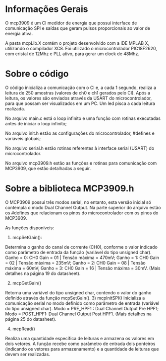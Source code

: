 # Informações Gerais

O mcp3909 é um CI medidor de energia que possui interface de comunicação SPI e saídas que geram pulsos proporcionais ao valor de energia ativa.

A pasta mcpLib.X contém o projeto desenvolvido com a IDE MPLAB X, utilizando o compilador XC8. Foi utilizado o microcontrolador PIC18F2620, com cristal de 12Mhz e PLL ativo, para gerar um clock de 48Mhz.

# Sobre o código

O código inicializa a comunicação com o CI e, a cada 1 segundo, realiza a leitura de 250 amostras (valores de ch0 e ch1 gerados pelo CI). Após a leitura, os valores são enviados através da USART do microcontrolador, para que possam ser visualizados em um PC. Um led pisca a cada leitura realizada.

No arquivo main.c está o loop infinito e uma função com rotinas executadas antes de iniciar o loop infinito;

No arquivo init.h estão as configurações do microcontrolador, #defines e variáveis globais;

No arquivo serial.h estão rotinas referentes à interface serial (USART) do microcontrolador.

No arquivo mcp3909.h estão as funções e rotinas para comunicação com MCP3909, que estão detalhadas a seguir.

# Sobre a biblioteca MCP3909.h
O MCP3909 possui três modos serial, no entanto, esta versão inicial só contempla o modo Dual Channel Output. 
Na parte superior do arquivo estão os #defines que relacionam os pinos do microcontrolador com os pinos do MCP3909.

As funções disponíveis:

1)	mcpSetGain():

Determina o ganho do canal de corrente (CH0), conforme o valor indicado como parâmetro de entrada da função (variável do tipo unsigned char).
Ganho = 0: CH0 Gain = 01 | Tensão máxima = 470mV;
Ganho = 1: CH0 Gain = 02 | Tensão máxima = 235mV;
Ganho = 2: CH0 Gain = 08 | Tensão máxima = 60mV;
Ganho = 3: CH0 Gain = 16 | Tensão máxima = 30mV.
(Mais detalhes na página 19 do datasheet).

2)	mcpGetGain()

Retorna uma variável do tipo unsigned char, contendo o valor do ganho definido através da função mcpSetGain().
3)	mcpInitSPI()
Inicializa a comunicação serial no modo definido como parâmetro de entrada (variável do tipo unsigned char).
Modo = PRE_HPF1 : Dual Channel Output Pre HPF1;
Modo = POST_HPF1: Dual Channel Output Post HPF1.
(Mais detalhes na página 25 do datasheet).

4)	mcpRead()

Realiza uma quantidade específica de leituras e armazena os valores em dois vetores. A função recebe como parâmetro de entrada dois ponteiros (indicando os vetores para armazenamento) e a quantidade de leituras que devem ser realizadas.


